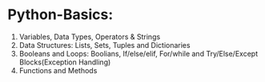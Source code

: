 # Python-Basics: 
1. Variables, Data Types, Operators & Strings
2. Data Structures: Lists, Sets, Tuples and Dictionaries
3. Booleans and Loops: Boolians, If/else/elif, For/while and Try/Else/Except Blocks(Exception Handling)
4. Functions and Methods
